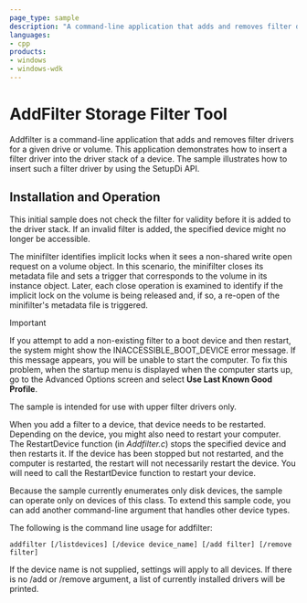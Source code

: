 ```yaml
---
page_type: sample
description: "A command-line application that adds and removes filter drivers for a given drive or volume."
languages:
- cpp
products:
- windows
- windows-wdk
---
```


# AddFilter Storage Filter Tool

Addfilter is a command-line application that adds and removes filter drivers for a given drive or volume. This application demonstrates how to insert a filter driver into the driver stack of a device. The sample illustrates how to insert such a filter driver by using the SetupDi API.

## Installation and Operation

This initial sample does not check the filter for validity before it is added to the driver stack. If an invalid filter is added, the specified device might no longer be accessible.

The minifilter identifies implicit locks when it sees a non-shared write open request on a volume object. In this scenario, the minifilter closes its metadata file and sets a trigger that corresponds to the volume in its instance object. Later, each close operation is examined to identify if the implicit lock on the volume is being released and, if so, a re-open of the minifilter's metadata file is triggered.

> [!IMPORTANT]
> If you attempt to add a non-existing filter to a boot device and then restart, the system might show the INACCESSIBLE\_BOOT\_DEVICE error message. If this message appears, you will be unable to start the computer. To fix this problem, when the startup menu is displayed when the computer starts up, go to the Advanced Options screen and select **Use Last Known Good Profile**.

The sample is intended for use with upper filter drivers only.

When you add a filter to a device, that device needs to be restarted. Depending on the device, you might also need to restart your computer. The RestartDevice function (in *Addfilter.c*) stops the specified device and then restarts it. If the device has been stopped but not restarted, and the computer is restarted, the restart will not necessarily restart the device. You will need to call the RestartDevice function to restart your device.

Because the sample currently enumerates only disk devices, the sample can operate only on devices of this class. To extend this sample code, you can add another command-line argument that handles other device types.

The following is the command line usage for addfilter:

`addfilter [/listdevices] [/device device_name] [/add filter] [/remove filter]`

If the device name is not supplied, settings will apply to all devices. If there is no /add or /remove argument, a list of currently installed drivers will be printed.
